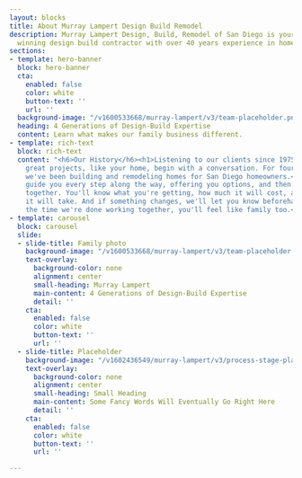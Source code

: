 ```yaml
---
layout: blocks
title: About Murray Lampert Design Build Remodel
description: Murray Lampert Design, Build, Remodel of San Diego is your BBB award
  winning design build contractor with over 40 years experience in home remodeling.
sections:
- template: hero-banner
  block: hero-banner
  cta:
    enabled: false
    color: white
    button-text: ''
    url: ''
  background-image: "/v1600533668/murray-lampert/v3/team-placeholder.png"
  heading: 4 Generations of Design-Build Expertise
  content: Learn what makes our family business different.
- template: rich-text
  block: rich-text
  content: "<h6>Our History</h6><h1>Listening to our clients since 1975.</h1><p>All
    great projects, like your home, begin with a conversation. For four generations,
    we've been building and remodeling homes for San Diego homeowners.</p><p>We will
    guide you every step along the way, offering you options, and then making decisions
    together. You'll know what you're getting, how much it will cost, and the steps
    it will take. And if something changes, we'll let you know beforehand.</p><p>By
    the time we're done working together, you'll feel like family too.</p>"
- template: carousel
  block: carousel
  slide:
  - slide-title: Family photo
    background-image: "/v1600533668/murray-lampert/v3/team-placeholder.png"
    text-overlay:
      background-color: none
      alignment: center
      small-heading: Murray Lampert
      main-content: 4 Generations of Design-Build Expertise
      detail: ''
    cta:
      enabled: false
      color: white
      button-text: ''
      url: ''
  - slide-title: Placeholder
    background-image: "/v1602436549/murray-lampert/v3/process-stage-placeholder-2.jpg"
    text-overlay:
      background-color: none
      alignment: center
      small-heading: Small Heading
      main-content: Some Fancy Words Will Eventually Go Right Here
      detail: ''
    cta:
      enabled: false
      color: white
      button-text: ''
      url: ''

---
```

